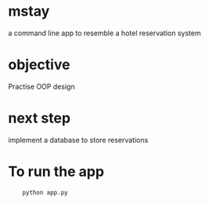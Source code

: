 # mstay
a command line app to resemble a hotel reservation system

# objective
Practise OOP design

# next step
implement a database to store reservations

# To run the app
```python
    python app.py

```
